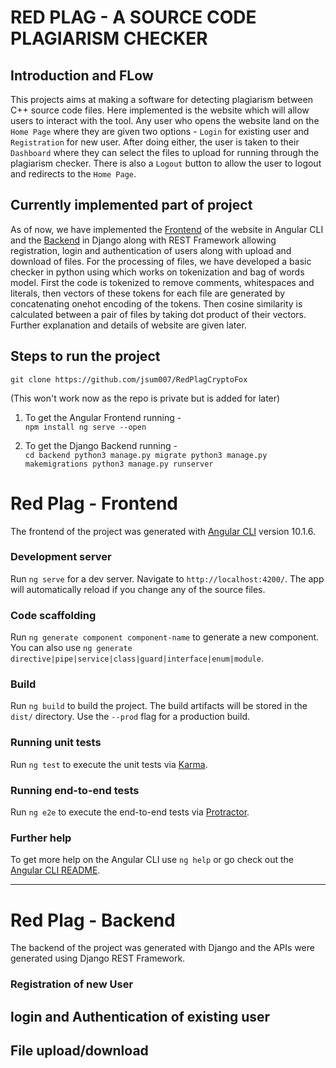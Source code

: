 # RED PLAG - A SOURCE CODE PLAGIARISM CHECKER

## Introduction and FLow

This projects aims at making a software for detecting plagiarism between C++ source code files. Here implemented is the website which will allow users to interact with the tool. Any user who opens the website land on the `Home Page` where they are given two options - `Login` for existing user and `Registration` for new user. After doing either, the user is taken to their `Dashboard` where they can select the files to upload for running through the plagiarism checker. There is also a `Logout` button to allow the user to logout and redirects to the `Home Page`. 

## Currently implemented part of project 

As of now, we have implemented the [Frontend](#front) of the website in Angular CLI and the [Backend](#back) in Django along with REST Framework allowing registration, login and authentication of users along with upload and download of files. For the processing of files, we have developed a basic checker in python using which works on tokenization and bag of words model. First the code is tokenized to remove comments, whitespaces and literals, then vectors of these tokens for each file are generated by concatenating onehot encoding of the tokens. Then cosine similarity is calculated between a pair of files by taking dot product of their vectors. Further explanation and details of website are given later.

## Steps to run the project 

`git clone https://github.com/jsum007/RedPlagCryptoFox`

(This won't work now as the repo is private but is added for later)

1. To get the Angular Frontend running - <br>
`npm install
ng serve --open`

2. To get the Django Backend running - <br>
`cd backend
python3 manage.py migrate
python3 manage.py makemigrations
python3 manage.py runserver`


# Red Plag - Frontend <a name="front"></a>

The frontend of the project was generated with [Angular CLI](https://github.com/angular/angular-cli) version 10.1.6.

### Development server

Run `ng serve` for a dev server. Navigate to `http://localhost:4200/`. The app will automatically reload if you change any of the source files.

### Code scaffolding

Run `ng generate component component-name` to generate a new component. You can also use `ng generate directive|pipe|service|class|guard|interface|enum|module`.

### Build

Run `ng build` to build the project. The build artifacts will be stored in the `dist/` directory. Use the `--prod` flag for a production build.

### Running unit tests

Run `ng test` to execute the unit tests via [Karma](https://karma-runner.github.io).

### Running end-to-end tests

Run `ng e2e` to execute the end-to-end tests via [Protractor](http://www.protractortest.org/).

### Further help

To get more help on the Angular CLI use `ng help` or go check out the [Angular CLI README](https://github.com/angular/angular-cli/blob/master/README.md).

****** 

# Red Plag - Backend

The backend of the project was generated with Django and the APIs were generated using Django REST Framework. 

### Registration of new User

## login and Authentication of existing user

## File upload/download
